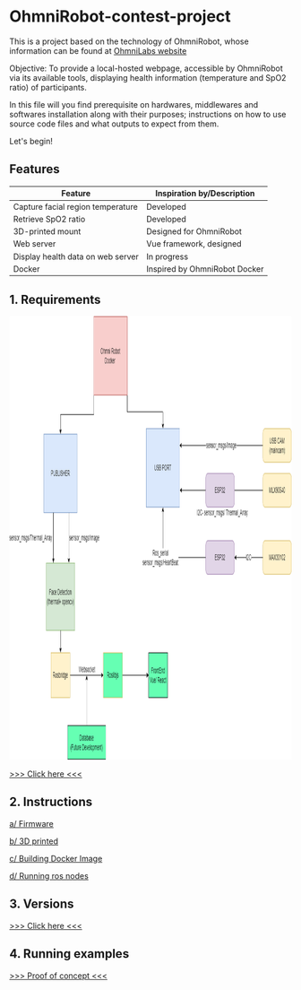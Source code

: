 # OhmniRobot-contest-project
This is a project based on the technology of OhmniRobot, whose information can be found at [OhmniLabs website](https://ohmnilabs.com/)

Objective: To provide a local-hosted webpage, accessible by OhmniRobot via its available tools, displaying health information (temperature and SpO2 ratio) of participants.

In this file will you find prerequisite on hardwares, middlewares and softwares installation along with their purposes; instructions on how to use source code files and what outputs to expect from them.

Let's begin!


## Features
| Feature                                           | Inspiration by/Description         |
| ------------------------------------------------- | ---------------------------------- |
| Capture facial region temperature                 | Developed                          |
| Retrieve SpO2 ratio                               | Developed                          |
| 3D-printed mount                                  | Designed for OhmniRobot            |
| Web server                                        | Vue framework, designed            |
| Display health data on web server                 | In progress                        |
| Docker                                            | Inspired by OhmniRobot Docker      |

## 1. Requirements


<img src="./figures/Diagram.png" width="1185" height="791" />

[>>> Click here <<<](./doc/requirements.md)


## 2. Instructions

[a/ Firmware](./firmware/README.md)

[b/ 3D printed](./3D_parts/README.md)

[c/ Building Docker Image](./docker/README.md)

[d/ Running ros nodes](./doc/node-run.md)


## 3. Versions

[>>> Click here <<<](./doc/updates.md)


## 4. Running examples
[>>> Proof of concept <<<](https://drive.google.com/drive/folders/1nofOxXsUI-n6_u-spGsJwN6mi2wBW4wH)











